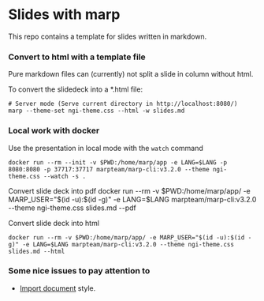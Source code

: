 # Slides with marp 
This repo contains a template for slides written in markdown.

### Convert to html with a template file
Pure markdown files can (currently) not split a slide in column without html. 

To convert the slidedeck into a *.html file: 

    # Server mode (Serve current directory in http://localhost:8080/)
    marp --theme-set ngi-theme.css --html -w slides.md


### Local work with docker
Use the presentation in local mode with the `watch` command 

    docker run --rm --init -v $PWD:/home/marp/app -e LANG=$LANG -p 8080:8080 -p 37717:37717 marpteam/marp-cli:v3.2.0 --theme ngi-theme.css --watch -s .

Convert slide deck into pdf 
    docker run --rm -v $PWD:/home/marp/app/ -e MARP_USER="$(id -u):$(id -g)" -e LANG=$LANG marpteam/marp-cli:v3.2.0 --theme ngi-theme.css slides.md --pdf

Convert slide deck into html 

    docker run --rm -v $PWD:/home/marp/app/ -e MARP_USER="$(id -u):$(id -g)" -e LANG=$LANG marpteam/marp-cli:v3.2.0 --theme ngi-theme.css slides.md --html



### Some nice issues to pay attention to 

- [Import document](https://github.com/marp-team/marpit/issues/135) style. 


